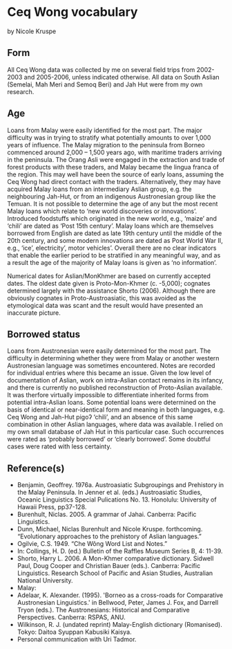 # Ceq Wong vocabulary

by Nicole Kruspe

## Form

All Ceq Wong data was collected by me on several field trips from 2002-2003 and 2005-2006, unless indicated otherwise. All data on South Aslian (Semelai, Mah Meri and Semoq Beri) and Jah Hut were from my own research.

## Age

Loans from Malay were easily identified for the most part. The major difficulty was in trying to stratify what potentially amounts to over 1,000 years of influence. The Malay migration to the peninsula from Borneo commenced around 2,000 – 1,500 years ago, with maritime traders arriving in the peninsula. The Orang Asli were engaged in the extraction and trade of forest products with these traders, and Malay became the lingua franca of the region. This may well have been the source of early loans, assuming the Ceq Wong had direct contact with the traders. Alternatively, they may have acquired Malay loans from an intermediary Aslian group, e.g. the neighbouring Jah-Hut, or from an indigenous Austronesian group like the Temuan. It is not possible to determine the age of any but the most recent Malay loans which relate to ‘new world discoveries or innovations’. Introduced foodstuffs which originated in the new world, e.g., ‘maize’ and ‘chili’ are dated as ‘Post 15th century’. Malay loans which are themselves borrowed from English are dated as late 19th century until the middle of the 20th century, and some modern innovations are dated as Post World War II, e.g., ‘ice’, electricity’, motor vehicles’. Overall there are no clear indicators that enable the earlier period to be stratified in any meaningful way, and as a result the age of the majority of Malay loans is given as ‘no information’. 

Numerical dates for Aslian/MonKhmer are based on currently accepted dates. The oldest date given is Proto-Mon-Khmer (c. -5,000); cognates determined largely with the assistance Shorto (2006). Although there are obviously cognates in Proto-Austroasiatic, this was avoided as the etymological data was scant and the result would have presented an inaccurate picture.

## Borrowed status

Loans from Austronesian were easily determined for the most part. The difficulty in determining whether they were from Malay or another western Austronesian language was sometimes encountered. Notes are recorded for individual entries where this became an issue.
Given the low level of documentation of Aslian, work on intra-Aslian contact remains in its infancy, and there is currently no published reconstruction of Proto-Aslian available. It was therfore virtually impossible to differentiate inherited forms from potential intra-Aslian loans. Some potential loans were determined on the basis of identical or near-identical form and meaning in both languages, e.g. Ceq Wong and Jah-Hut pigoʔ ‘chili’, and an absence of this same combination in other Aslian languages, where data was available. I relied on my own small database of Jah Hut in this particular case. Such occurrences were rated as ‘probably borrowed’ or ‘clearly borrowed’. Some doubtful cases were rated with less certainty.

## Reference(s)

- Benjamin, Geoffrey. 1976a. Austroasiatic Subgroupings and Prehistory in the Malay Peninsula. In Jenner et al. (eds.) Austroasiatic Studies, Oceanic Linguistics Special Pulications No. 13. Honolulu: University of Hawaii Press, pp37-128. 
- Burenhult, Niclas. 2005. A grammar of Jahai. Canberra: Pacific Linguistics. 
- Dunn, Michael, Niclas Burenhult and Nicole Kruspe. forthcoming. “Evolutionary approaches to the prehistory of Aslian languages.”
- Ogilvie, C.S. 1949. “Che Wông Word List and Notes.” 
- In: Collings, H. D. (ed.) Bulletin of the Raffles Museum Series B, 4: 11-39.
- Shorto, Harry L. 2006. A Mon-Khmer comparative dictionary. Sidwell Paul, Doug Cooper and Christian Bauer (eds.). Canberra: Pacific Linguistics. Research School of Pacific and Asian Studies, Australian National University.
- Malay:
- Adelaar, K. Alexander. (1995). 'Borneo as a cross-roads for Comparative Austronesian Linguistics.' in Bellwood, Peter, James J. Fox, and Darrell Tryon (eds.). The Austronesians: Historical and Comparative Perspectives. Canberra: RSPAS, ANU. 
- Wilkinson, R. J. (undated reprint) Malay-English dictionary (Romanised). Tokyo: Daitoa Syuppan Kabusiki Kaisya.
- Personal communication with Uri Tadmor.

